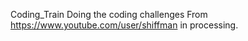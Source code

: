 Coding_Train
Doing the coding challenges From https://www.youtube.com/user/shiffman in processing.
 

